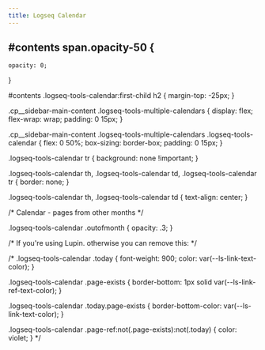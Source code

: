 ```yaml
---
title: Logseq Calendar
---
```


## #contents span.opacity-50 {
    opacity: 0;
}

#contents .logseq-tools-calendar:first-child h2 {
    margin-top: -25px;
}

.cp__sidebar-main-content .logseq-tools-multiple-calendars {
    display: flex;
    flex-wrap: wrap;
    padding: 0 15px;
}

.cp__sidebar-main-content .logseq-tools-multiple-calendars .logseq-tools-calendar {
    flex: 0 50%;
    box-sizing: border-box;
    padding: 0 15px;
}

.logseq-tools-calendar tr {
    background: none !important;
}

.logseq-tools-calendar th,
.logseq-tools-calendar td,
.logseq-tools-calendar tr {
    border: none;
}

.logseq-tools-calendar th,
.logseq-tools-calendar td {
    text-align: center;
}


/* Calendar - pages from other months */

.logseq-tools-calendar .outofmonth {
    opacity: .3;
}

/* If you're using Lupin.
   otherwise you can remove this: */

/* 
.logseq-tools-calendar .today {
    font-weight: 900;
    color: var(--ls-link-text-color);
}

.logseq-tools-calendar .page-exists {
    border-bottom: 1px solid var(--ls-link-ref-text-color);
}

.logseq-tools-calendar .today.page-exists {
    border-bottom-color: var(--ls-link-text-color);
}

.logseq-tools-calendar .page-ref:not(.page-exists):not(.today) {
    color: violet;
}
*/
